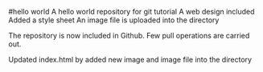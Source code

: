 #hello world
A hello world repository for git tutorial
A web design included
Added a style sheet
An image file is uploaded into the directory

The repository is now included in Github.
Few pull operations are carried out.

Updated index.html by added new image and image file into the directory
